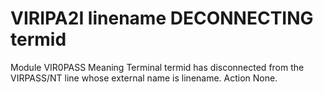 # VIRIPA2I linename DECONNECTING termid
Module
    VIR0PASS
Meaning
    Terminal termid has disconnected from the VIRPASS/NT line whose external name is linename.
Action
    None.

